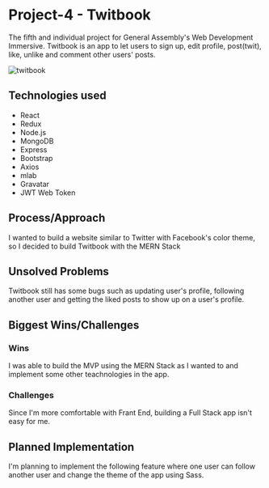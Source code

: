 <h1>Project-4 - Twitbook</h1>
The fifth and individual project for General Assembly's Web Development Immersive. Twitbook is an app to let users to sign up, edit profile, post(twit), like, unlike and comment other users' posts.

![twitbook](https://user-images.githubusercontent.com/27410207/50103926-a0483e00-01dd-11e9-98a5-19e71166e471.jpg)

<h2>Technologies used</h2>
<ul>
  <li>React</li>
  <li>Redux</li>
  <li>Node.js</li>
  <li>MongoDB</li>
  <li>Express</li>
  <li>Bootstrap</li>
  <li>Axios</li>
  <li>mlab</li>
  <li>Gravatar</li>
  <li>JWT Web Token</li>
</ul>
<h2>Process/Approach</h2>
I wanted to build a website similar to Twitter with Facebook's color theme, so I decided to build Twitbook with the MERN Stack

<h2>Unsolved Problems</h2>
Twitbook still has some bugs such as updating user's profile, following another user and getting the liked posts to show up on a user's profile.

<h2>Biggest Wins/Challenges</h2>
<h3>Wins</h3>
I was able to build the MVP using the MERN Stack as I wanted to and implement some other teachnologies in the app.
<h3>Challenges</h3>
Since I'm more comfortable with Frant End, building a Full Stack app isn't easy for me. 

<h2>Planned Implementation</h2>
I'm planning to implement the following feature where one user can follow another user and change the theme of the app using Sass.
